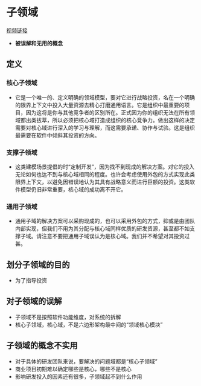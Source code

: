 # 子领域

[视频链接](https://www.bilibili.com/video/BV1CF4m1M71a)

- **被误解和无用的概念**

## 定义

### 核心子领域

- 它是一个唯一的、定义明确的领域模型，要对它进行战略投资，名在一个明确的限界上下文中投入大量资源去精心打磨通用语言。它是组织中最重要的项目，因为这将是你与其他竞争者的区别所在。正式因为你的组织无法在所有领域都出类拔萃，所以必须把核心域打造成组织的核心竞争力。做出这样的决定需要对核心域进行深入的学习与理解，而这需要承诺、协作与试验。这是组织最需要在软件中倾斜其投资的方向。

### 支撑子领域

- 这类建模场景提倡的时“定制开发”，因为找不到现成的解决方案。对它的投入无论如何也达不到与核心域相同的程度。也许会考虑使用外包的方式实现此类限界上下文，以避免因错误地认为其具有战略意义而进行巨额的投资。这类软件模型仍旧非常重要，核心域的成功离不开它。

### 通用子领域

- 通用子域的解决方案可以采购现成的，也可以采用外包的方式，抑或是由团队内部实现，但我们不用为其分配与核心域同样优质的研发资源，甚至都不如支撑子域。请注意不要把通用子域误认为是核心域。我们并不希望对其投资过甚。

## 划分子领域的目的

- 为了指导投资

## 对子领域的误解

- 子领域不是按照软件功能维度，对系统的拆解
- 核心子领域，核心域，不是六边形架构最中间的“领域核心模块”

## 子领域的概念不实用

- 对于具体的研发团队来说，要解决的问题域都是“核心子领域”
- 商业项目初期难以确定哪些是核心，哪些不是核心
- 影响研发投入的因素还有很多，子领域起不到什么作用
